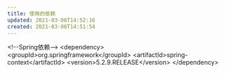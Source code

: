 ```yaml
---
title: 使用的依赖
updated: 2021-03-06T14:52:16
created: 2021-03-06T14:51:54
---
```


\<!--Spring依赖--\>
\<dependency\>
\<groupId\>org.springframework\</groupId\>
\<artifactId\>spring-context\</artifactId\>
\<version\>5.2.9.RELEASE\</version\>
\</dependency\>
